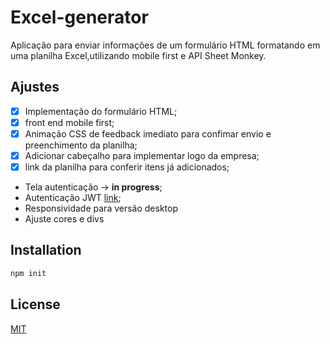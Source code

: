 # Excel-generator

Aplicação para enviar informações de um formulário HTML formatando em uma planilha Excel,utilizando mobile first e API Sheet Monkey.


## Ajustes
- [x] Implementação do formulário HTML;
- [x] front end mobile first;
- [x] Animação CSS de feedback imediato para confimar envio e preenchimento da planilha;
- [x] Adicionar cabeçalho para implementar logo da empresa;
- [x] link da planilha para conferir itens já adicionados;
- Tela autenticação ->  **in progress**;
- Autenticação JWT [link](https://medium.com/@filipefilpe/nodejs-autentica%C3%A7%C3%A3o-com-jwt-6e274fb205dc);
- Responsividade para versão desktop
- Ajuste cores e divs


## Installation

```bash
npm init
```

## License

[MIT](https://choosealicense.com/licenses/mit/)